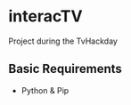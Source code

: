 interacTV
=================

Project during the TvHackday

Basic Requirements
-----------------
* Python & Pip

